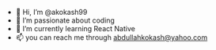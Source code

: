 - 👋 Hi, I’m @akokash99
- 👀 I’m passionate about coding
- 🌱 I’m currently learning React Native
- 📫 you can reach me through abdullahkokash@yahoo.com

<!---
akokash99/akokash99 is a ✨ special ✨ repository because its `README.md` (this file) appears on your GitHub profile.
You can click the Preview link to take a look at your changes.
--->

